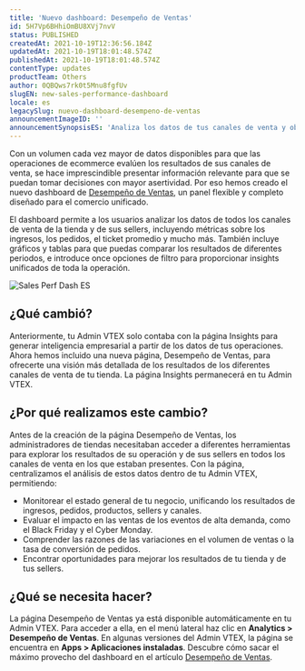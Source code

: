 ```yaml
---
title: 'Nuevo dashboard: Desempeño de Ventas'
id: 5H7Vp6BHhiOmBU8XVj7nvV
status: PUBLISHED
createdAt: 2021-10-19T12:36:56.184Z
updatedAt: 2021-10-19T18:01:48.574Z
publishedAt: 2021-10-19T18:01:48.574Z
contentType: updates
productTeam: Others
author: 0QBQws7rk0t5Mnu8fgfUv
slugEN: new-sales-performance-dashboard
locale: es
legacySlug: nuevo-dashboard-desempeno-de-ventas
announcementImageID: ''
announcementSynopsisES: 'Analiza los datos de tus canales de venta y obtén inteligencia empresarial con el nuevo dashboard Desempeño de Ventas.'
---
```



Con un volumen cada vez mayor de datos disponibles para que las operaciones de ecommerce evalúen los resultados de sus canales de venta, se hace imprescindible presentar información relevante para que se puedan tomar decisiones con mayor asertividad. Por eso hemos creado el nuevo dashboard de [Desempeño de Ventas](https://help.vtex.com/es/tutorial/desempeno-de-ventas--3DMube0sEsK9vPcRYGas72), un panel flexible y completo diseñado para el comercio unificado.

El dashboard permite a los usuarios analizar los datos de todos los canales de venta de la tienda y de sus sellers, incluyendo métricas sobre los ingresos, los pedidos, el ticket promedio y mucho más. También incluye gráficos y tablas para que puedas comparar los resultados de diferentes periodos, e introduce once opciones de filtro para proporcionar insights unificados de toda la operación.

![Sales Perf Dash ES](//images.ctfassets.net/alneenqid6w5/1nTkH8KfhrLPOBuxFhcZvC/49985a1bc354e18e3dce208e12bfbdb5/Sales_Perf_Dash_ES.gif)

## ¿Qué cambió?
Anteriormente, tu Admin VTEX solo contaba con la página Insights para generar inteligencia empresarial a partir de los datos de tus operaciones. Ahora hemos incluido una nueva página, Desempeño de Ventas, para ofrecerte una visión más detallada de los resultados de los diferentes canales de venta de tu tienda. La página Insights permanecerá en tu Admin VTEX.

## ¿Por qué realizamos este cambio?
Antes de la creación de la página Desempeño de Ventas, los administradores de tiendas necesitaban acceder a diferentes herramientas para explorar los resultados de su operación y de sus sellers en todos los canales de venta en los que estaban presentes. Con la página, centralizamos el análisis de estos datos dentro de tu Admin VTEX, permitiendo:

- Monitorear el estado general de tu negocio, unificando los resultados de ingresos, pedidos, productos, sellers y canales.  
- Evaluar el impacto en las ventas de los eventos de alta demanda, como el Black Friday y el Cyber Monday.  
- Comprender las razones de las variaciones en el volumen de ventas o la tasa de conversión de pedidos.  
- Encontrar oportunidades para mejorar los resultados de tu tienda y de tus sellers.  

## ¿Qué se necesita hacer?
La página Desempeño de Ventas ya está disponible automáticamente en tu Admin VTEX. Para acceder a ella, en el menú lateral haz clic en **Analytics > Desempeño de Ventas**.  En algunas versiones del Admin VTEX, la página se encuentra en __Apps > Aplicaciones instaladas__. Descubre cómo sacar el máximo provecho del dashboard en el artículo [Desempeño de Ventas](https://help.vtex.com/es/tutorial/desempeno-de-ventas--3DMube0sEsK9vPcRYGas72).

